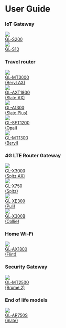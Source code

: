 # User Guide

### IoT Gateway

<div class="gl-product-row">
  <div class="gl-product-row-box">
    <div class="gl-product-card">
      <a href="gl-s200/hardware_info/">
  	    <img src="https://static.gl-inet.com/www/images/products/general/product-list/product-list_s200.jpg" >
        <div class="gl-product-model">GL-S200</div>
        <div class="gl-product-model"></div>
  	  </a>
  	</div>
    <div class="gl-product-card">
      <a href="gl-s10/hardware_info/">
  	    <img src="https://static.gl-inet.com/www/images/products/general/product-list/product-list_s10.jpg" >
        <div class="gl-product-model">GL-S10</div>
        <div class="gl-product-model"></div>
  	  </a>
  	</div>
  </div>
</div>

### Travel router

<div class="gl-product-row">
  <div class="gl-product-row-box">
    <div class="gl-product-card">
      <a href="gl-mt3000/hardware_info/">
        <img src="https://static.gl-inet.com/www/images/products/general/product-list/product-list_mt3000.jpg" >
        <div class="gl-product-model">GL-MT3000</div>
        <div class="gl-product-model">(Beryl AX)</div>
      </a>
    </div>
    <div class="gl-product-card">
      <a href="gl-axt1800/hardware_info/">
        <img src="https://static.gl-inet.com/www/images/products/general/product-list/product-list_axt1800.jpg" >
        <div class="gl-product-model">GL-AXT1800</div>
        <div class="gl-product-model">(Slate AX)</div>
      </a>
    </div>
    <div class="gl-product-card">
      <a href="gl-a1300/hardware_info/">
        <img src="https://static.gl-inet.com/www/images/products/general/product-list/product-list_a1300.jpg" >
        <div class="gl-product-model">GL-A1300</div>
        <div class="gl-product-model">(Slate Plus)</div>
      </a>
    </div>
    <div class="gl-product-card">
      <a href="gl-sft1200/hardware_info/">
        <img src="https://static.gl-inet.com/www/images/products/general/product-list/product-list_sft1200.jpg" >
        <div class="gl-product-model">GL-SFT1200</div>
        <div class="gl-product-model">(Opal)</div>
      </a>
    </div>
    <div class="gl-product-card">
      <a href="gl-mt1300/hardware_info/">
        <img src="https://static.gl-inet.com/www/images/products/general/product-list/product-list_mt1300.jpg" >
        <div class="gl-product-model">GL-MT1300</div>
        <div class="gl-product-model">(Beryl)</div>
      </a>
    </div>
  </div>
</div>

### 4G LTE Router Gateway

<div class="gl-product-row">
  <div class="gl-product-row-box">
    <div class="gl-product-card">
      <a href="gl-x3000/hardware_info/">
  	    <img src="https://static.gl-inet.com/www/images/products/general/product-list/product-list_x3000.jpg" >
        <div class="gl-product-model">GL-X3000</div>
        <div class="gl-product-model">(Spitz AX)</div>
  	  </a>
  	</div>
    <div class="gl-product-card">
      <a href="gl-x750/hardware_info/">
  	    <img src="https://static.gl-inet.com/www/images/products/general/product-list/product-list_x750v2.jpg" >
        <div class="gl-product-model">GL-X750</div>
        <div class="gl-product-model">(Spitz)</div>
  	  </a>
  	</div>
    <div class="gl-product-card">
      <a href="gl-xe300/hardware_info/">
  	    <img src="https://static.gl-inet.com/www/images/products/general/product-list/product-list_xe300.jpg" >
        <div class="gl-product-model">GL-XE300</div>
        <div class="gl-product-model">(Puli)</div>
  	  </a>
  	</div>
    <div class="gl-product-card">
      <a href="gl-x300b/hardware_info/">
  	    <img src="https://static.gl-inet.com/www/images/products/general/product-list/product-list_x300b-ble.jpg" >
        <div class="gl-product-model">GL-X300B</div>
        <div class="gl-product-model">(Collie)</div>
  	  </a>
  	</div>
  </div>
</div>

### Home Wi-Fi

<div class="gl-product-row">
  <div class="gl-product-row-box">
    <div class="gl-product-card">
      <a href="gl-ax1800/hardware_info/">
  	    <img src="https://static.gl-inet.com/www/images/products/general/product-list/product-list_ax1800.jpg" >
        <div class="gl-product-model">GL-AX1800</div>
        <div class="gl-product-model">(Flint)</div>
  	  </a>
  	</div>
  </div>
</div>

### Security Gateway

<div class="gl-product-row">
  <div class="gl-product-row-box">
    <div class="gl-product-card">
      <a href="gl-mt2500/hardware_info/">
  	    <img src="https://static.gl-inet.com/www/images/products/general/product-list/product-list_mt2500-series.jpg" >
        <div class="gl-product-model">GL-MT2500</div>
        <div class="gl-product-model">(Brume 2)</div>
  	  </a>
  	</div>
  </div>
</div>

### End of life models

<div class="gl-product-row">
  <div class="gl-product-row-box">
    <div class="gl-product-card">
      <a href="gl-ar750s/hardware_info/">
  	    <img src="https://static.gl-inet.com/www/images/products/general/product-list/product-list_ar750s.jpg" >
        <div class="gl-product-model">GL-AR750S</div>
        <div class="gl-product-model">(Slate)</div>
  	  </a>
  	</div>
  </div>
</div>
